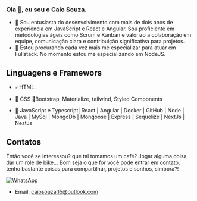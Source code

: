 ### Ola 👋, eu sou o Caio Souza.

- 🔭 Sou entusiasta do desenvolvimento com mais de dois anos de experiência em JavaScript e
React e Angular. Sou proficiente em metodologias ágeis como Scrum e Kanban e valorizo a
colaboração em equipe, comunicação clara e contribuição significativa para projetos.
- 🌱 Estou procurando cada vez mais me especializar para atuar em Fullstack. No momento estou me especializando em NodeJS.

## Linguagens e Framewors
- 💀 HTML.

- 🤖 CSS 🎨Bootstrap, Materialize, tailwind, Styled Components

- 🧠 JavaScript e Typescript| React | Angular | Docker | GitHub | Node | Java |
MySql | MongoDb | Mongoose | Express | Sequelize | NextJs | NestJs


## Contatos
Então você se interessou? que tal tomamos um café? Jogar alguma coisa, dar um role de bike... Bom seja o que for você pode entrar em contato, tenho bastante coisas para compartilhar, projetos e sonhos, simbora?!

[![WhatsApp](https://img.shields.io/badge/WhatsApp-25D366?style=for-the-badge&logo=whatsapp&logoColor=white)](https://api.whatsapp.com/send?phone=558192649886&text=Ol%C3%A1%20Caio!)

- Email: caiosouza.15@outlook.com
